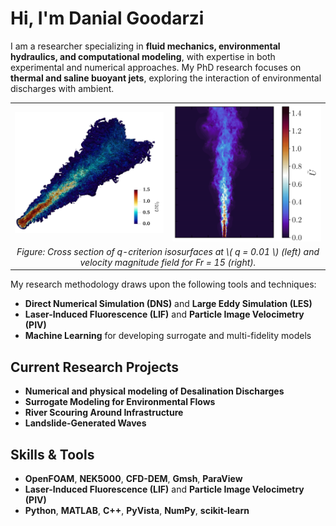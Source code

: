 # Hi, I'm Danial Goodarzi

I am a researcher specializing in **fluid mechanics, environmental hydraulics, and computational modeling**, with expertise in both experimental and numerical approaches. My PhD research focuses on **thermal and saline buoyant jets**, exploring the interaction of environmental discharges with ambient.

<p align="center">
  <table>
    <tr>
      <td align="center">
        <img src="images/DNS1.jpeg" alt="DNS Isosurfaces" width="400"/>
      </td>
      <td align="center">
        <img src="images/vel_fr15.jpg" alt="Velocity Field Fr=15" width="400"/>
      </td>
    </tr>
    <tr>
      <td colspan="2" align="center">
        <em>Figure: Cross section of q-criterion isosurfaces at \( q = 0.01 \) (left) and velocity magnitude field for Fr = 15 (right).</em>
      </td>
    </tr>
  </table>
</p>

My research methodology draws upon the following tools and techniques:

- **Direct Numerical Simulation (DNS)** and **Large Eddy Simulation (LES)**
- **Laser-Induced Fluorescence (LIF)** and **Particle Image Velocimetry (PIV)**
- **Machine Learning** for developing surrogate and multi-fidelity models

## Current Research Projects

- **Numerical and physical modeling of Desalination Discharges**
- **Surrogate Modeling for Environmental Flows**
- **River Scouring Around Infrastructure**
- **Landslide-Generated Waves**

## Skills & Tools

- **OpenFOAM**, **NEK5000**, **CFD-DEM**, **Gmsh**, **ParaView**
- **Laser-Induced Fluorescence (LIF)** and **Particle Image Velocimetry (PIV)**
- **Python**, **MATLAB**, **C++**, **PyVista**, **NumPy**, **scikit-learn**
